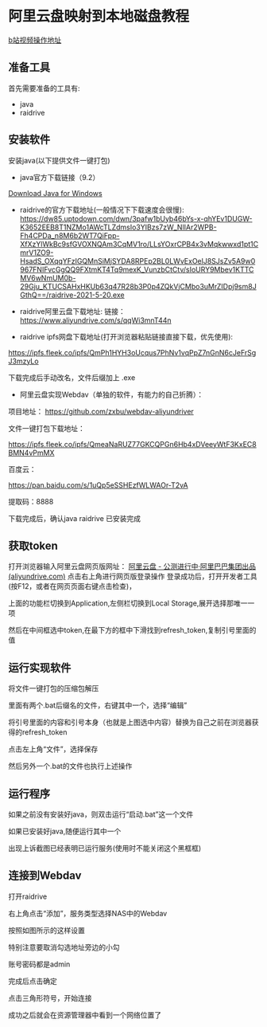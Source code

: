 # 阿里云盘映射到本地磁盘教程

[b站视频操作地址](https://www.bilibili.com/video/BV1hf4y1J74A)
## 准备工具



首先需要准备的工具有:
* java
* raidrive
## 安装软件


安装java(以下提供文件一键打包)

* java官方下载链接（9.2）

[Download Java for Windows](https://www.java.com/zh-CN/download/)

* raidrive的官方下载地址(一般情况下下载速度会很慢):
<https://dw85.uptodown.com/dwn/3pafw1bUyb46bYs-x-qhYEv1DUGW-K3652EEB8T1NZMo1AWcTLZdmsIo3YIBzs7zW_NlIAr2WPB-Fh4CPDa_n8M6b2WT7QiFpp-XfXzYlWkBc9sfGVOXNQAm3CqMV1ro/LLsYOxrCPB4x3vMqkwwxd1pt1CmrV1ZO9-HsadS_OXqqYFzIGQMnSiMjSYDA8RPEp2BL0LWvExOelJ8SJsZv5A9w0967FNIFvcGgQQ9FXtmKT4Tq9mexK_VunzbCtCtv/sIoURY9Mbev1KTTCMV6wNmUM0b-29Gju_KTUCSAHxHKUb63q47R28b3P0p4ZQkVjCMbo3uMrZIDpj9sm8JGthQ==/raidrive-2021-5-20.exe>

* raidrive阿里云盘下载地址:
 链接：<https://www.aliyundrive.com/s/qqWi3mnT44n>

* raidrive ipfs网盘下载地址(打开浏览器粘贴链接直接下载，优先使用):

<https://ipfs.fleek.co/ipfs/QmPh1HYH3oUcqus7PhNv1vqPpZ7nGnN6cJeFrSgJ3mzyLo>

下载完成后手动改名，文件后缀加上 .exe

* 阿里云盘实现Webdav（单独的软件，有能力的自己折腾）：

项目地址： <https://github.com/zxbu/webdav-aliyundriver>



文件一键打包下载地址：

<https://ipfs.fleek.co/ipfs/QmeaNaRUZ77GKCQPGn6Hb4xDVeeyWtF3KxEC8BMN4vPmMX>

百度云：

https://pan.baidu.com/s/1uQp5eSSHEzfWLWAOr-T2vA

提取码：8888

下载完成后，确认java  raidrive 已安装完成
## 获取token



打开浏览器输入阿里云盘网页版网址：
[阿里云盘 - 公测进行中·阿里巴巴集团出品 (aliyundrive.com)](https://www.aliyundrive.com/)
点击右上角进行网页版登录操作
登录成功后，打开开发者工具(按F12，或者在网页页面右键点击检查)，



上面的功能栏切换到Application,左侧栏切换到Local Storage,展开选择那唯一一项



然后在中间框选中token,在最下方的框中下滑找到refresh_token,复制引号里面的值

## 运行实现软件



将文件一键打包的压缩包解压

里面有两个.bat后缀名的文件，右键其中一个，选择“编辑”



将引号里面的内容和引号本身（也就是上图选中内容）替换为自己之前在浏览器获得的refresh_token

点击左上角“文件”，选择保存

然后另外一个.bat的文件也执行上述操作

## 运行程序


如果之前没有安装好java，则双击运行“启动.bat”这一个文件

如果已安装好java,随便运行其中一个



出现上诉截图已经表明已运行服务(使用时不能关闭这个黑框框)

## 连接到Webdav



打开raidrive

右上角点击“添加”，服务类型选择NAS中的Webdav

按照如图所示的这样设置

特别注意要取消勾选地址旁边的小勾

账号密码都是admin

完成后点击确定





点击三角形符号，开始连接

成功之后就会在资源管理器中看到一个网络位置了



 
